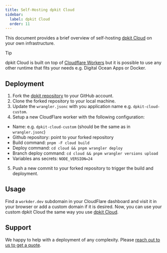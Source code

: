 ```yaml
---
title: Self-Hosting dpkit Cloud
sidebar:
  label: dpkit Cloud
  order: 11
---
```


This document provides a brief overview of self-hosting [dpkit Cloud](https://cloud.dpkit.dev) on your own infrastructure.

> [!TIP]
> dpkit Cloud is built on top of [Cloudflare Workers](https://workers.cloudflare.com/) but it is possible to use any other runtime that fits your needs e.g. Digital Ocean Apps or Docker.

## Deployment

1. Fork the [dpkit repository](https://github.com/datisthq/dpkit) to your GitHub account.
2. Clone the forked repository to your local machine.
3. Update the `wrangler.jsonc` with you application name e.g. `dpkit-cloud-custom`.
4. Setup a new CloudFlare worker with the following configuration:
  - Name: e.g. `dpkit-cloud-custom` (should be the same as in `wrangler.jsonc`)
  - Github repository: point to your forked repository
  - Build command: `pnpm -F cloud build`
  - Deploy command: `cd cloud && pnpm wrangler deploy`
  - Branch deploy command: `cd cloud && pnpm wrangler versions upload`
  - Variables ans secrets: `NODE_VERSION=24`
5. Push a new commit to your forked repository to trigger the build and deployment.

## Usage

Find a `workder.dev` subdomain in your CloudFlare dashboard and visit it in your browser or add a custom domain if it is desired. Now, you can use your custom dpkit Cloud the same way you use [dpkit Cloud](https://cloud.dpkit.dev).

## Support

We happy to help with a deployment of any complexity. Please [reach out to us to get a quote](https://www.linkedin.com/in/evgeny-karev/).
